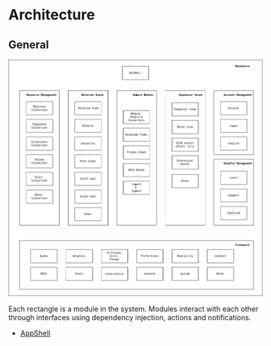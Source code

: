 # Architecture

## General

![mue_general](mue_general.drawio.png)

Each rectangle is a module in the system.
Modules interact with each other through interfaces using dependency injection, actions and notifications.

* [AppShell](AppShell.md)
